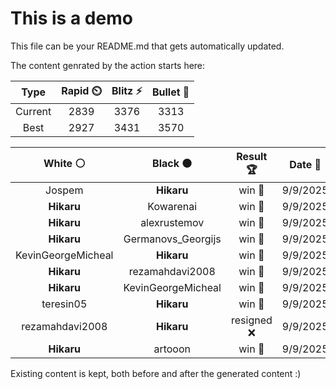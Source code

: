 # This is a demo

This file can be your README.md that gets automatically updated.

The content genrated by the action starts here:

<!--START_SECTION:chessStats-->
<!-- Automatically generated with https://github.com/Balastrong/chess-stats-action -->

| Type | Rapid ⏲️ | Blitz ⚡ | Bullet 🔫 |
|:---:|:---:|:---:|:---:|
| Current | 2839 | 3376 | 3313 |
| Best | 2927 | 3431 | 3570 |

| White ⚪ | Black ⚫ | Result 🏆 | Date 📅 | Position 🗺️ | Type 🕕 |
|:---:|:---:|:---:|:---:|:---:|:---:|
| Jospem | **Hikaru** | win 🥇 | 9/9/2025 | <a href="http://www.ee.unb.ca/cgi-bin/tervo/fen.pl?select=r5k1/pp1n1p1p/2p1b1B1/8/8/2b3P1/P3PP1P/7K w - - 3 20">Link</a> | Blitz |
| **Hikaru** | Kowarenai | win 🥇 | 9/9/2025 | <a href="http://www.ee.unb.ca/cgi-bin/tervo/fen.pl?select=8/5k2/4np1p/5N1P/6P1/5PK1/8/8 b - - 7 60">Link</a> | Blitz |
| **Hikaru** | alexrustemov | win 🥇 | 9/9/2025 | <a href="http://www.ee.unb.ca/cgi-bin/tervo/fen.pl?select=8/3r1pk1/3bp1p1/p2P1nP1/2p2P2/2P2Q2/Pr3B1P/2R2RK1 b - - 0 31">Link</a> | Blitz |
| **Hikaru** | Germanovs_Georgijs | win 🥇 | 9/9/2025 | <a href="http://www.ee.unb.ca/cgi-bin/tervo/fen.pl?select=8/3k4/8/R3P1p1/5bP1/5K2/8/8 w - - 0 55">Link</a> | Blitz |
| KevinGeorgeMicheal | **Hikaru** | win 🥇 | 9/9/2025 | <a href="http://www.ee.unb.ca/cgi-bin/tervo/fen.pl?select=8/3rkp2/1p1R4/2pKr1p1/2P2bPp/RB5P/p7/8 w - - 0 51">Link</a> | Blitz |
| **Hikaru** | rezamahdavi2008 | win 🥇 | 9/9/2025 | <a href="http://www.ee.unb.ca/cgi-bin/tervo/fen.pl?select=4rr2/pb1p2kp/n2n4/1p1P1p2/Pqp5/B4P2/3NB1PP/R2Q1R1K b - - 1 20">Link</a> | Blitz |
| **Hikaru** | KevinGeorgeMicheal | win 🥇 | 9/9/2025 | <a href="http://www.ee.unb.ca/cgi-bin/tervo/fen.pl?select=r1b1q2k/pp5p/2p3p1/3pb3/7P/3P2Q1/PPP2PP1/R1BKR3 b - - 3 22">Link</a> | Blitz |
| teresin05 | **Hikaru** | win 🥇 | 9/9/2025 | <a href="http://www.ee.unb.ca/cgi-bin/tervo/fen.pl?select=8/8/2p5/P4p2/1Kp2k2/8/1P6/6q1 w - - 0 53">Link</a> | Blitz |
| rezamahdavi2008 | **Hikaru** | resigned ❌ | 9/9/2025 | <a href="http://www.ee.unb.ca/cgi-bin/tervo/fen.pl?select=6r1/p2P4/Rn3kp1/1q1p1pQp/2pP3P/2P2P2/6P1/R5K1 b - - 2 41">Link</a> | Blitz |
| **Hikaru** | artooon | win 🥇 | 9/9/2025 | <a href="http://www.ee.unb.ca/cgi-bin/tervo/fen.pl?select=8/4b2P/6K1/3k4/7R/8/8/8 b - - 2 84">Link</a> | Blitz |

<!--END_SECTION:chessStats-->

Existing content is kept, both before and after the generated content :)
